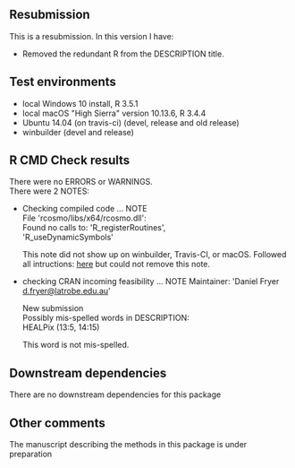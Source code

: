 ## Resubmission
This is a resubmission. In this version I have:
* Removed the redundant R from the DESCRIPTION title.


## Test environments

* local Windows 10 install, R 3.5.1
* local macOS "High Sierra" version 10.13.6, R 3.4.4
* Ubuntu 14.04 (on travis-ci) (devel, release and old release)
* winbuilder (devel and release)

## R CMD Check results
There were no ERRORS or WARNINGS.  
There were 2 NOTES:  


* Checking compiled code ... NOTE  
  File 'rcosmo/libs/x64/rcosmo.dll':  
    Found no calls to: 'R_registerRoutines',  
    'R_useDynamicSymbols'
    
    This note did not show up on winbuilder, Travis-CI, 
    or macOS. Followed all intructions: [here](https://stackoverflow.com/questions/42313373/r-cmd-check-note-found-no-calls-to-r-registerroutines-r-usedynamicsymbols) but could not remove this note.


* checking CRAN incoming feasibility ... NOTE
Maintainer: 'Daniel Fryer <d.fryer@latrobe.edu.au>' 
    
    New submission    
    Possibly mis-spelled words in DESCRIPTION:    
    HEALPix (13:5, 14:15)    
    
    This word is not mis-spelled.


## Downstream dependencies
There are no downstream dependencies for this package


## Other comments
The manuscript describing the methods in this package is under preparation

